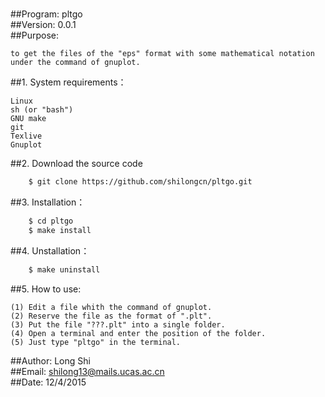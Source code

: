 
#
##Program: pltgo        
##Version: 0.0.1      
##Purpose: 

    to get the files of the "eps" format with some mathematical notation under the command of gnuplot.    

##1. System requirements：

    Linux          
    sh (or "bash")         
    GNU make         
    git        
    Texlive       
    Gnuplot         
   
##2. Download the source code

```bash
    $ git clone https://github.com/shilongcn/pltgo.git    
```

##3. Installation：

```bash
    $ cd pltgo               
    $ make install
```   
##4. Unstallation：

```bash
    $ make uninstall
```

##5. How to use:

    (1) Edit a file whith the command of gnuplot.         
    (2) Reserve the file as the format of ".plt".          
    (3) Put the file "???.plt" into a single folder.       
    (4) Open a terminal and enter the position of the folder.        
    (5) Just type "pltgo" in the terminal.        



##Author:  Long Shi         
##Email:   [shilong13@mails.ucas.ac.cn](shilong13@mails.ucas.ac.cn)      
##Date:    12/4/2015 
